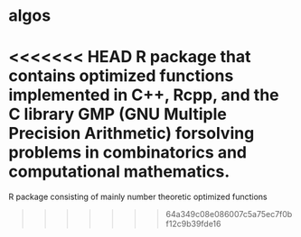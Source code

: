 # algos
<<<<<<< HEAD
R package that contains optimized functions implemented in C++, Rcpp, and the C library GMP (GNU Multiple Precision Arithmetic) forsolving problems in combinatorics and computational mathematics.
=======
R package consisting of mainly number theoretic optimized functions
>>>>>>> 64a349c08e086007c5a75ec7f0bf12c9b39fde16

